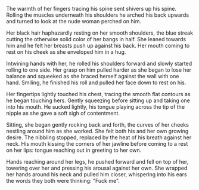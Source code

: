 The warmth of her fingers tracing his spine sent shivers up his spine.
Rolling the muscles underneath his shoulders he arched his back upwards
and turned to look at the nude woman perched on him.

Her black hair haphazardly resting on her smooth shoulders, the blue 
streak cutting the otherwise solid color of her bangs in half. She leaned
towards him and he felt her breasts push up against his back. Her mouth 
coming to rest on his cheek as she enveloped him in a hug.

Intwining hands with her, he rolled his shoulders forward and slowly 
started rolling to one side. Her grasp on him pulled harder as she began
to lose her balance and squeeked as she braced herself against the wall 
with one hand. Smiling, he finished his roll and pulled her face down to 
rest on his.

Her fingertips lightly touched his chest, tracing the smooth flat 
contours as he began touching hers. Gently squeezing before sitting up 
and taking one into his mouth. He sucked lightly, his tongue playing
across the tip of the nipple as she gave a soft sigh of contentment. 

Sitting, she began gently rocking back and forth, the curves of her 
cheeks nestling around him as she worked. She felt both his and her own
growing desire. The nibbling stopped, replaced by the heat of his breath 
against her neck. His mouth kissing the corners of her jawline before 
coming to a rest on her lips: tongue reaching out in greeting to her own.

Hands reaching around her legs, he pushed forward and fell on top of her,
towering over her and pressing his arousal against her own. She wrapped
her hands around his neck and pulled him closer, whispering into his ears
the words they both were thinking: "Fuck me".